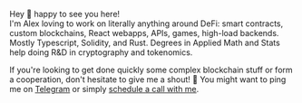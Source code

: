 Hey 👋 happy to see you here! <br> 
I'm Alex loving to work on literally anything around DeFi: smart contracts, custom blockchains, React webapps, APIs, games, high-load backends. 
Mostly Typescript, Solidity, and Rust. Degrees in Applied Math and Stats help doing R&D in cryptography and tokenomics.<br>

If you're looking to get done quickly some complex blockchain stuff or form a cooperation, don't hesitate to give me a shout! 🤳
You might want to ping me on [Telegram](https://t.me/+t_BYca-6g7c5Mjkx) or simply [schedule a call with me](https://calendly.com/crypt0grapher/30min).

<!--
**crypt0grapher/crypt0grapher** is a ✨ _special_ ✨ repository because its `README.md` (this file) appears on your GitHub profile.

Here are some ideas to get you started:

- 🔭 I’m currently working on ...
- 🌱 I’m currently learning ...
- 👯 I’m looking to collaborate on ...
- 🤔 I’m looking for help with ...
- 💬 Ask me about ...
- 📫 How to reach me: ...
- 😄 Pronouns: ...
- ⚡ Fun fact: ...
-->
